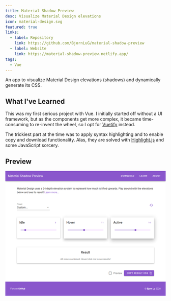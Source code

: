 ```yaml
---
title: Material Shadow Preview
desc: Visualize Material Design elevations
icon: material-design.svg
featured: true
links:
  - label: Repository
    link: https://github.com/BjornLuG/material-shadow-preview
  - label: Website
    link: https://material-shadow-preview.netlify.app/
tags:
  - Vue
---
```


An app to visualize Material Design elevations (shadows) and dynamically generate its CSS.

<!-- endexcerpt -->

## What I've Learned

This was my first serious project with Vue. I initially started off without a UI framework, but as the components get more complex, it became time-consuming to re-invent the wheel, so I opt for [Vuetify](https://vuetifyjs.com) instead.

The trickiest part at the time was to apply syntax highlighting and to enable copy and download functionality. Alas, they are solved with [Highlight.js](https://highlightjs.org) and some JavaScript sorcery.

## Preview

![Website preview](./preview.png)
